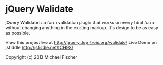 jQuery Walidate
===============

jQuery Walidate is a form validation plugin that works on every html form without changing anything in the existing markup.
It's design to be as easy as possible.

View this project live at http://jquery.dop-trois.org/walidate/
Live Demo on jsfiddle http://jsfiddle.net/tCH9S/

Copyright (c) 2013 Michael Fischer
